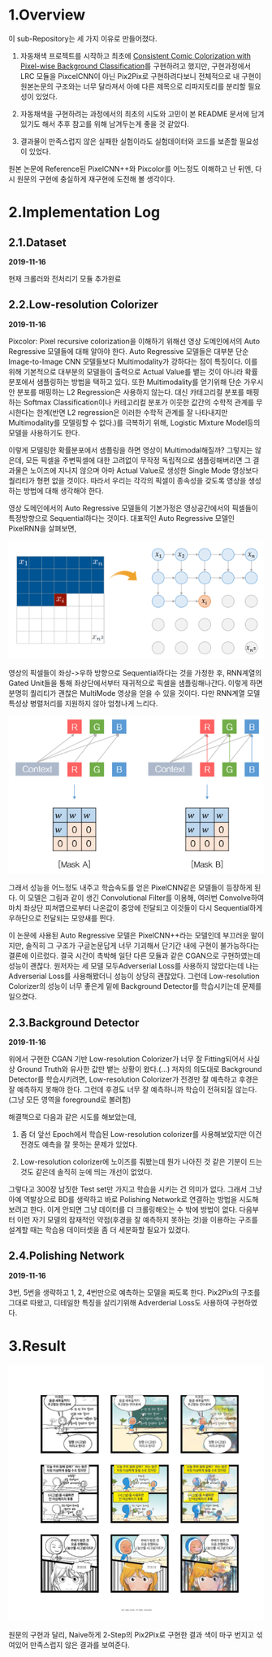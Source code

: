 # 1.Overview
이 sub-Repository는 세 가지 이유로 만들어졌다.



1. 자동채색 프로젝트를 시작하고 최초에 [Consistent Comic Colorization with Pixel-wise Background Classification](https://nips2017creativity.github.io/doc/Consistent_Comic_Colorization.pdf)를 구현하려고 했지만, 구현과정에서 LRC 모듈을 PixcelCNN이 아닌 Pix2Pix로 구현하려다보니 전체적으로 내 구현이 원본논문의 구조와는 너무 달라져서 아예 다른 제목으로 리파지토리를 분리할 필요성이 있었다.



2. 자동채색을 구현하려는 과정에서의 최초의 시도와 고민이 본 README 문서에 담겨있기도 해서 추후 참고를 위해 남겨두는게 좋을 것 같았다.



3. 결과물이 만족스럽지 않은 실패한 실험이라도 실험데이터와 코드를 보존할 필요성이 있었다.



원본 논문에 Reference된 PixelCNN++와 Pixcolor를 어느정도 이해하고 난 뒤엔, 다시 원문의 구현에 충실하게 재구현에 도전해 볼 생각이다.



# 2.Implementation Log
## 2.1.Dataset

**2019-11-16**



현재 크롤러와 전처리기 모듈 추가완료




## 2.2.Low-resolution Colorizer

**2019-11-16**



Pixcolor: Pixel recursive colorization을 이해하기 위해선 영상 도메인에서의 Auto Regressive 모델들에 대해 알아야 한다. Auto Regressive 모델들은 대부분 단순 Image-to-Image CNN 모델들보다 Multimodality가 강하다는 점이 특징이다. 이를 위해 기본적으로 대부분의 모델들이 출력으로 Actual Value를 뱉는 것이 아니라 확률분포에서 샘플링하는 방법을 택하고 있다. 또한 Multimodality를 얻기위해 단순 가우시안 분포를 매핑하는 L2 Regression은 사용하지 않는다. 대신 카테고리컬 분포를 매핑하는 Softmax Classification이나 카테고리컬 분포가 이웃한 값간의 수학적 관계를 무시한다는 한계(반면 L2 regression은 이러한 수학적 관계를 잘 나타내지만 Multimodality를 모델링할 수 없다.)를 극복하기 위해, Logistic Mixture Model등의 모델을 사용하기도 한다. 



이렇게 모델링한 확률분포에서 샘플링을 하면 영상이 Multimodal해질까? 그렇지는 않은데, 모든 픽셀을 주변픽셀에 대한 고려없이 무작정 독립적으로 샘플링해버리면 그 결과물은 노이즈에 지나지 않으며 아마 Actual Value로 생성한 Single Mode 영상보다 퀄리티가 형편 없을 것이다. 따라서 우리는 각각의 픽셀이 종속성을 갖도록 영상을 생성하는 방법에 대해 생각해야 한다.



영상 도메인에서의 Auto Regressive 모델들의 기본가정은 영상공간에서의 픽셀들이 특정방향으로 Sequential하다는 것이다. 대표적인 Auto Regressive 모델인 PixelRNN을 살펴보면,



![img](./img/img3.PNG)



영상의 픽셀들이 좌상->우하 방향으로 Sequential하다는 것을 가정한 후, RNN계열의 Gated Unit들을 통해 좌상단에서부터 재귀적으로 픽셀을 샘플링해나간다. 이렇게 하면 분명히 퀄리티가 괜찮은 MultiMode 영상을 얻을 수 있을 것이다. 다만 RNN계열 모델 특성상 병렬처리를 지원하지 않아 엄청나게 느리다.



![img](./img/img4.PNG)



그래서 성능을 어느정도 내주고 학습속도를 얻은 PixelCNN같은 모델들이 등장하게 된다. 이 모델은 그림과 같이 생긴 Convolutional Filter를 이용해, 여러번 Convolve하여 마치 좌상단 피쳐맵으로부터 나온값이 중앙에 전달되고 이것들이 다시 Sequential하게 우하단으로 전달되는 모양새를 띈다.



이 논문에 사용된 Auto Regressive 모델은 PixelCNN++라는 모델인데 부끄러운 말이지만, 솔직히 그 구조가 구글논문답게 너무 기괴해서 단기간 내에 구현이 불가능하다는 결론에 이르렀다. 결국 시간이 촉박해 일단 다른 모듈과 같은 CGAN으로 구현하였는데 성능이 괜찮다. 원저자는 세 모델 모두Adverserial Loss를 사용하지 않았다는데 나는 Adverserial Loss를 사용해봤더니 성능이 상당히 괜찮았다. 그런데 Low-resolution Colorizer의 성능이 너무 좋은게 밑에 Background Detector를 학습시키는데 문제를 일으켰다.



## 2.3.Background Detector

**2019-11-16**



위에서 구현한 CGAN 기반 Low-resolution Colorizer가 너무 잘 Fitting되어서 사실상 Ground Truth와 유사한 값만 뱉는 상황이 왔다.(...) 저자의 의도대로 Background Detector를 학습시키려면, Low-resolution Colorizer가 전경만 잘 예측하고 후경은 잘 예측하지 못해야 한다. 그런데 후경도 너무 잘 예측하니까 학습이 전혀되질 않는다. (그냥 모든 영역을 foreground로 볼려함)



해결책으로 다음과 같은 시도를 해보았는데,



1. 좀 더 앞선 Epoch에서 학습된 Low-resolution colorizer를 사용해보았지만 이건 전경도 예측을 잘 못하는 문제가 있었다.



2. Low-resolution colorizer에 노이즈를 줘봤는데 뭔가 나아진 것 같은 기분이 드는 것도 같은데 솔직히 눈에 띄는 개선이 없었다.



그렇다고 300장 남짓한 Test set만 가지고 학습을 시키는 건 의미가 없다. 그래서 그냥 아예 역발상으로 BD를 생략하고 바로 Polishing Network로 연결하는 방법을 시도해 보려고 한다. 이게 안되면 그냥 데이터를 더 크롤링해오는 수 밖에 방법이 없다. 다음부터 이런 자기 모델의 잠재적인 약점(후경을 잘 예측하지 못하는 것)을 이용하는 구조를 설계할 때는 학습용 데이터셋을 좀 더 세분화할 필요가 있겠다.




## 2.4.Polishing Network

**2019-11-16**



3번, 5번을 생략하고 1, 2, 4번만으로 예측하는 모델을 짜도록 한다. Pix2Pix의 구조를 그대로 따왔고, 디테일한 특징을 살리기위해 Adverderial Loss도 사용하여 구현하였다.



# 3.Result


![img](./img/result.png)



원문의 구현과 달리, Naive하게 2-Step의 Pix2Pix로 구현한 결과 색이 마구 번지고 섞여있어 만족스럽지 않은 결과를 보여준다.
